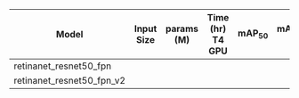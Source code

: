 |  Model     |  Input Size     |  params (M)     | Time (hr)<br>T4 GPU   |  mAP<sub>50     |  mAP<sub>50-95     | Pre-built Models   |
|------------|---------|-------|-----------------------|-----------------|--------------------|--------------------|
| retinanet_resnet50_fpn   |      |  |                       |                 |                    |[[ONNX]]() |
| retinanet_resnet50_fpn_v2   |      |  |                       |                 |                    |[[ONNX]]() |





